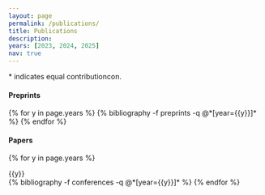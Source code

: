```yaml
---
layout: page
permalink: /publications/
title: Publications
description: 
years: [2023, 2024, 2025]
nav: true
---
```

\* indicates equal contributioncon.

#### Preprints

<div class="publications">
{% for y in page.years %}
  {% bibliography -f preprints -q @*[year={{y}}]* %}
{% endfor %}
</div>

#### Papers

<div class="publications">

{% for y in page.years %}

<div>{{y}}</div>
  {% bibliography -f conferences -q @*[year={{y}}]* %}
{% endfor %}

</div>
